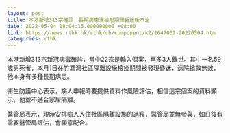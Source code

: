 ```yaml
---
layout: post
title: 本港新增313宗確診　長期病患漢檢疫期間昏迷後不治
date: 2022-05-04 18:04:15.000000000 +08:00
link: https://news.rthk.hk/rthk/ch/component/k2/1647002-20220504.htm
categories: rthk
---
```


本港新增313宗新冠病毒確診，當中22宗是輸入個案，再多3人離世。其中一名59歲男死者，本月1日在竹篙灣社區隔離設施檢疫期間被發現昏迷，送院搶救無效，他本身有多種長期病患。

衞生防護中心表示，病人申報時要提供資料作風險評估，相信這宗個案的資料顯示，他並不適合家居隔離。

醫管局表示，現時安排病人入住社區隔離設施的過程，醫管局並無參與，如日後有需要醫管局評估，會願意配合。
